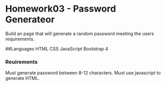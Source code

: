 # Homework03 - Password Generateor
Build an page that will generate a random password meeting the users requirements. 


##Languages 
HTML
CSS
JavaScript
Bootstrap 4 

### Reuirements
Must generate password between 8-12 characters. Must use javascript to generate HTML. 
